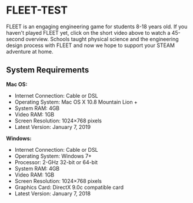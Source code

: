 # FLEET-TEST
 
FLEET is an engaging engineering game for students 8-18 years old. If you haven't played FLEET yet, click on the short video above to watch a 45-second overview. Schools taught physical science and the engineering design process with FLEET and now we hope to support your STEAM adventure at home. 

## System Requirements

**Mac OS:**
- Internet Connection: Cable or DSL
- Operating System: Mac OS X 10.8 Mountain Lion +
- System RAM: 4GB
- Video RAM: 1GB
- Screen Resolution: 1024×768 pixels
- Latest Version: January 7, 2019


**Windows:**
- Internet Connection: Cable or DSL
- Operating System: Windows 7+
- Processor: 2-GHz 32-bit or 64-bit 
- System RAM: 4GB
- Video RAM:    1GB
- Screen Resolution: 1024×768 pixels
- Graphics Card: DirectX 9.0c compatible card
- Latest Version: January 7, 2018
